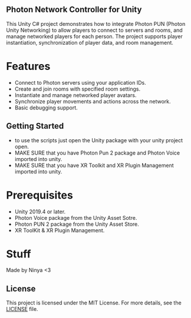 
## Photon Network Controller for Unity
This Unity C# project demonstrates how to integrate Photon PUN (Photon Unity Networking) to allow players to connect to servers and rooms, and manage networked players for each person. The project supports player instantiation, synchronization of player data, and room management.

# Features
- Connect to Photon servers using your application IDs.
- Create and join rooms with specified room settings.
- Instantiate and manage networked player avatars.
- Synchronize player movements and actions across the network.
- Basic debugging support.
## Getting Started
- to use the scripts just open the Unity package with your unity project open.
- MAKE SURE that you have Photon Pun 2 package and Photon Voice imported into unity.
- MAKE SURE that you have XR Toolkit and XR Plugin Management imported into unity.
# Prerequisites
- Unity 2019.4 or later.
- Photon Voice package from the Unity Asset Sotre.
- Photon PUN 2 package from the Unity Asset Store.
- XR ToolKit & XR Plugin Management.

# Stuff
Made by Ninya <3


## License

This project is licensed under the MIT License. For more details, see the [LICENSE](./LICENSE) file.

